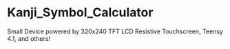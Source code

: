 # Kanji_Symbol_Calculator
Small Device powered by 320x240 TFT LCD Resistive Touchscreen, Teensy 4.1, and others!
